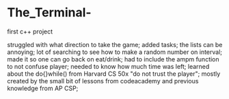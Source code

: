 # The_Terminal-
first c++ project

struggled with what direction to take the game;
added tasks;
the lists can be annoying;
lot of searching to see how to make a random number on interval;
made it so one can go back on eat/drink;
had to include the ampm function to not confuse player;
needed to know how much time was left;
learned about the do{}while() from Harvard CS 50x "do not trust the player";
mostly created by the small bit of lessons from codeacademy and previous knowledge from AP CSP;
